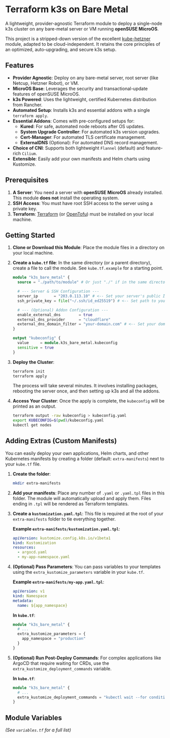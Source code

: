 # Terraform k3s on Bare Metal

A lightweight, provider-agnostic Terraform module to deploy a single-node k3s cluster on any bare-metal server or VM running **openSUSE MicroOS**.

This project is a stripped-down version of the excellent [kube-hetzner](https://github.com/kube-hetzner/terraform-hcloud-kube-hetzner) module, adapted to be cloud-independent. It retains the core principles of an optimized, auto-upgrading, and secure k3s setup.

## Features

- **Provider Agnostic**: Deploy on any bare-metal server, root server (like Netcup, Hetzner Robot), or VM.
- **MicroOS Base**: Leverages the security and transactional-update features of openSUSE MicroOS.
- **k3s Powered**: Uses the lightweight, certified Kubernetes distribution from Rancher.
- **Automated Setup**: Installs k3s and essential addons with a single `terraform apply`.
- **Essential Addons**: Comes with pre-configured setups for:
  - **Kured**: For safe, automated node reboots after OS updates.
  - **System Upgrade Controller**: For automated k3s version upgrades.
  - **Cert-Manager**: For automated TLS certificate management.
  - **ExternalDNS** (Optional): For automated DNS record management.
- **Choice of CNI**: Supports both lightweight `Flannel` (default) and feature-rich `Cilium`.
- **Extensible**: Easily add your own manifests and Helm charts using Kustomize.

## Prerequisites

1.  **A Server**: You need a server with **openSUSE MicroOS** already installed. This module **does not** install the operating system.
2.  **SSH Access**: You must have root SSH access to the server using a private key.
3.  **Terraform**: [Terraform](https://learn.hashicorp.com/tutorials/terraform/install-cli) (or [OpenTofu](https://opentofu.org/docs/intro/install/)) must be installed on your local machine.

## Getting Started

1.  **Clone or Download this Module**: Place the module files in a directory on your local machine.

2.  **Create a `kube.tf` file**: In the same directory (or a parent directory), create a file to call the module. See `kube.tf.example` for a starting point.

    ```terraform
    module "k3s_bare_metal" {
      source = "./path/to/module" # Or just "./" if in the same directory

      # --- Server & SSH Configuration ---
      server_ip       = "203.0.113.10" # <-- Set your server's public IP
      ssh_private_key = file("~/.ssh/id_ed25519") # <-- Set path to your private key

      # --- (Optional) Addon Configuration ---
      enable_external_dns        = true
      external_dns_provider      = "cloudflare"
      external_dns_domain_filter = "your-domain.com" # <-- Set your domain
    }

    output "kubeconfig" {
      value     = module.k3s_bare_metal.kubeconfig
      sensitive = true
    }
    ```

3.  **Deploy the Cluster**:
    ```sh
    terraform init
    terraform apply
    ```
    The process will take several minutes. It involves installing packages, rebooting the server once, and then setting up k3s and all the addons.

4.  **Access Your Cluster**: Once the apply is complete, the `kubeconfig` will be printed as an output.
    ```sh
    terraform output -raw kubeconfig > kubeconfig.yaml
    export KUBECONFIG=$(pwd)/kubeconfig.yaml
    kubectl get nodes
    ```

## Adding Extras (Custom Manifests)

You can easily deploy your own applications, Helm charts, and other Kubernetes manifests by creating a folder (default: `extra-manifests`) next to your `kube.tf` file.

1.  **Create the folder**:
    ```sh
    mkdir extra-manifests
    ```

2.  **Add your manifests**: Place any number of `.yaml` or `.yaml.tpl` files in this folder. The module will automatically upload and apply them. Files ending in `.tpl` will be rendered as Terraform templates.

3.  **Create a `kustomization.yaml.tpl`**: This file is required at the root of your `extra-manifests` folder to tie everything together.

    **Example `extra-manifests/kustomization.yaml.tpl`**:
    ```yaml
    apiVersion: kustomize.config.k8s.io/v1beta1
    kind: Kustomization
    resources:
      - argocd.yaml
      - my-app-namespace.yaml
    ```

4.  **(Optional) Pass Parameters**: You can pass variables to your templates using the `extra_kustomize_parameters` variable in your `kube.tf`.

    **Example `extra-manifests/my-app.yaml.tpl`**:
    ```yaml
    apiVersion: v1
    kind: Namespace
    metadata:
      name: ${app_namespace}
    ```
    **In `kube.tf`**:
    ```terraform
    module "k3s_bare_metal" {
      # ...
      extra_kustomize_parameters = {
        app_namespace = "production"
      }
    }
    ```

5.  **(Optional) Run Post-Deploy Commands**: For complex applications like ArgoCD that require waiting for CRDs, use the `extra_kustomize_deployment_commands` variable.

    **In `kube.tf`**:
    ```terraform
    module "k3s_bare_metal" {
      # ...
      extra_kustomize_deployment_commands = "kubectl wait --for condition=established --timeout=120s crd/applications.argoproj.io"
    }
    ```

## Module Variables
*(See `variables.tf` for a full list)*